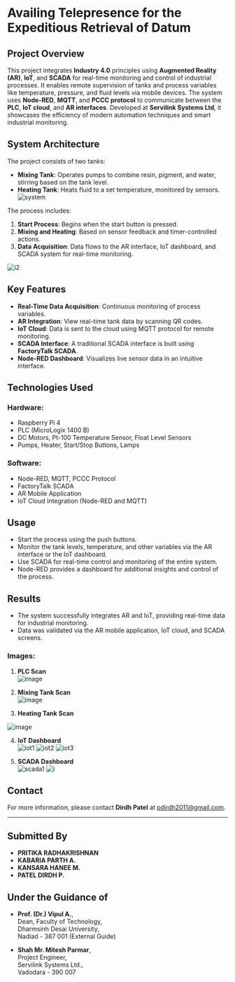 # **Availing Telepresence for the Expeditious Retrieval of Datum**

## **Project Overview**
This project integrates **Industry 4.0** principles using **Augmented Reality (AR)**, **IoT**, and **SCADA** for real-time monitoring and control of industrial processes. It enables remote supervision of tanks and process variables like temperature, pressure, and fluid levels via mobile devices. The system uses **Node-RED**, **MQTT**, and **PCCC protocol** to communicate between the **PLC**, **IoT cloud**, and **AR interfaces**. Developed at **Servilink Systems Ltd**, it showcases the efficiency of modern automation techniques and smart industrial monitoring.

## **System Architecture**
The project consists of two tanks:
- **Mixing Tank**: Operates pumps to combine resin, pigment, and water, stirring based on the tank level.
- **Heating Tank**: Heats fluid to a set temperature, monitored by sensors.
![system](https://github.com/user-attachments/assets/46096986-38e8-4174-b84d-ab5dd232f5f3)

The process includes:
1. **Start Process**: Begins when the start button is pressed.
2. **Mixing and Heating**: Based on sensor feedback and timer-controlled actions.
3. **Data Acquisition**: Data flows to the AR interface, IoT dashboard, and SCADA system for real-time monitoring.

![i2](https://github.com/user-attachments/assets/b892d76a-895b-41af-8ba0-28dd700fe271)


## **Key Features**
- **Real-Time Data Acquisition**: Continuous monitoring of process variables.
- **AR Integration**: View real-time tank data by scanning QR codes.
- **IoT Cloud**: Data is sent to the cloud using MQTT protocol for remote monitoring.
- **SCADA Interface**: A traditional SCADA interface is built using **FactoryTalk SCADA**.
- **Node-RED Dashboard**: Visualizes live sensor data in an intuitive interface.

## **Technologies Used**
### **Hardware**:
- Raspberry Pi 4
- PLC (MicroLogix 1400 B)
- DC Motors, Pt-100 Temperature Sensor, Float Level Sensors
- Pumps, Heater, Start/Stop Buttons, Lamps

### **Software**:
- Node-RED, MQTT, PCCC Protocol
- FactoryTalk SCADA
- AR Mobile Application
- IoT Cloud Integration (Node-RED and MQTT)





## **Usage**
- Start the process using the push buttons.
- Monitor the tank levels, temperature, and other variables via the AR interface or the IoT dashboard.
- Use SCADA for real-time control and monitoring of the entire system.
- Node-RED provides a dashboard for additional insights and control of the process.

## **Results**
- The system successfully integrates AR and IoT, providing real-time data for industrial monitoring.
- Data was validated via the AR mobile application, IoT cloud, and SCADA screens.
  
### **Images:**
1. **PLC Scan**  
   ![image](https://github.com/user-attachments/assets/d8aa7438-c4e1-45cc-ab25-5a2699c7a631)


2. **Mixing Tank Scan**  
 ![image](https://github.com/user-attachments/assets/45f221e3-0af6-40c0-8231-3580bb7daadf)




3. **Heating Tank Scan**  
   
![image](https://github.com/user-attachments/assets/4e40dab9-811f-491c-90f5-d989e281c9d3)



4. **IoT Dashboard**  
   ![iot1](https://github.com/user-attachments/assets/fab531d2-edad-4e38-b1e3-78c22325d8ee)
   ![iot2](https://github.com/user-attachments/assets/5b61c56b-2116-4f12-9f9b-8d16a40f0bd5)
   ![iot3](https://github.com/user-attachments/assets/cdacdab8-cde1-4598-aa38-3859a9fea2cc)


   


6. **SCADA Dashboard**  
  ![scada1](https://github.com/user-attachments/assets/3b52254a-08f7-411f-92da-79982e7d1f2f)
![i](https://github.com/user-attachments/assets/54020b57-3ac6-463c-a806-d091b24c5bf1)




## **Contact**
For more information, please contact **Dirdh Patel** at [pdirdh2011@gmail.com](mailto:pdirdh2011@gmail.com).

---

## **Submitted By**
- **PRITIKA RADHAKRISHNAN**
- **KABARIA PARTH A.**  
- **KANSARA HANEE M.**
- **PATEL DIRDH P.**  
 

## **Under the Guidance of**
- **Prof. (Dr.) Vipul A.**,  
  Dean, Faculty of Technology,  
  Dharmsinh Desai University,  
  Nadiad - 387 001 (External Guide)

- **Shah Mr. Mitesh Parmar**,  
  Project Engineer,  
  Servilink Systems Ltd.,  
  Vadodara - 390 007
